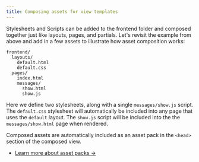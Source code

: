 ```yaml
---
title: Composing assets for view templates
---
```


Stylesheets and Scripts can be added to the frontend folder and composed together just like layouts, pages, and partials. Let's revisit the example from above and add in a few assets to illustrate how asset composition works:

```
frontend/
  layouts/
    default.html
    default.css
  pages/
    index.html
    messages/
      show.html
      show.js
```

Here we define two stylesheets, along with a single `messages/show.js` script. The `default.css` stylesheet will automatically be included into any page that uses the `default` layout. The `show.js` script will be included into the the `messages/show.html` page when rendered.

Composed assets are automatically included as an asset pack in the `<head>` section of the composed view.

* [Learn more about asset packs &rarr;](doc:frontend/asset-packs)
